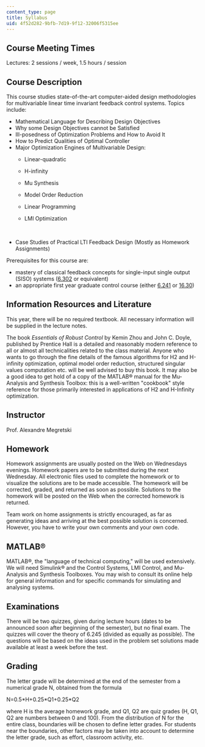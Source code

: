 ```yaml
---
content_type: page
title: Syllabus
uid: 4f52d282-9bfb-7d19-9f12-32006f5315ee
---
```


Course Meeting Times
--------------------

Lectures: 2 sessions / week, 1.5 hours / session

Course Description
------------------

This course studies state-of-the-art computer-aided design methodologies for multivariable linear time invariant feedback control systems. Topics include:

*   Mathematical Language for Describing Design Objectives
*   Why some Design Objectives cannot be Satisfied
*   Ill-posedness of Optimization Problems and How to Avoid It
*   How to Predict Qualities of Optimal Controller
*   Major Optimization Engines of Multivariable Design:
    *   Linear-quadratic
    *   H-infinity
    *   Mu Synthesis
    *   Model Order Reduction
    *   Linear Programming
    *   LMI Optimization  
          
         
*   Case Studies of Practical LTI Feedback Design (Mostly as Homework Assignments)

Prerequisites for this course are:

*   mastery of classical feedback concepts for single-input single output (SISO) systems ([6.302](/courses/6-302-feedback-systems-spring-2007) or equivalent)
*   an appropriate first year graduate control course (either [6.241](/courses/6-241j-dynamic-systems-and-control-spring-2011) or [16.30](/courses/16-30-feedback-control-systems-fall-2010/))

Information Resources and Literature
------------------------------------

This year, there will be no required textbook. All necessary information will be supplied in the lecture notes.

The book _Essentials of Robust Control_ by Kemin Zhou and John C. Doyle, published by Prentice Hall is a detailed and reasonably modern reference to all or almost all technicalities related to the class material. Anyone who wants to go through the fine details of the famous algorithms for H2 and H-infinity optimization, optimal model order reduction, structured singular values computation etc. will be well advised to buy this book. It may also be a good idea to get hold of a copy of the MATLAB® manual for the Mu-Analysis and Synthesis Toolbox: this is a well-written "cookbook" style reference for those primarily interested in applications of H2 and H-Infinity optimization.

Instructor
----------

Prof. Alexandre Megretski

Homework
--------

Homework assignments are usually posted on the Web on Wednesdays evenings. Homework papers are to be submitted during the next Wednesday. All electronic files used to complete the homework or to visualize the solutions are to be made accessible. The homework will be corrected, graded, and returned as soon as possible. Solutions to the homework will be posted on the Web when the corrected homework is returned.

Team work on home assignments is strictly encouraged, as far as generating ideas and arriving at the best possible solution is concerned. However, you have to write your own comments and your own code.

MATLAB®
-------

MATLAB®, the "language of technical computing," will be used extensively. We will need Simulink® and the Control Systems, LMI Control, and Mu-Analysis and Synthesis Toolboxes. You may wish to consult its online help for general information and for specific commands for simulating and analysing systems.

Examinations
------------

There will be two quizzes, given during lecture hours (dates to be announced soon after beginning of the semester), but no final exam. The quizzes will cover the theory of 6.245 (divided as equally as possible). The questions will be based on the ideas used in the problem set solutions made available at least a week before the test.

Grading
-------

The letter grade will be determined at the end of the semester from a numerical grade N, obtained from the formula

N=0.5\*H+0.25\*Q1+0.25\*Q2

where H is the average homework grade, and Q1, Q2 are quiz grades (H, Q1, Q2 are numbers between 0 and 100). From the distribution of N for the entire class, boundaries will be chosen to define letter grades. For students near the boundaries, other factors may be taken into account to determine the letter grade, such as effort, classroom activity, etc.